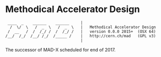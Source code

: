 Methodical Accelerator Design
===

     ____  _    ______    ______     |
      /  \/  \   /  _  \   /  _  \   |   Methodical Accelerator Design
     /  __   /  /  /_/ /  /  /_/ /   |   version 0.0.0 2015+  (OSX 64)
    /__/  /_/  /__/ /_/  /_____ /    |   http://cern.ch/mad   (GPL v3)
                                     |

The successor of MAD-X scheduled for end of 2017.
